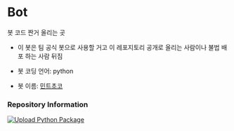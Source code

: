 # Bot
봇 코드 짠거 올리는 곳

- 이 봇은 팀 공식 봇으로 사용할 거고 이 레포지토리 공개로 올리는 사람이나 불법 배포 하는 사람 뒤짐

- 봇 코딩 언어: python

- 봇 이름: [민트초코](https://discord.com/api/oauth2/authorize?client_id=864683154647810089&permissions=8&scope=bot)

### Repository Information
[![Upload Python Package](https://github.com/Team-Jeonghee/Bot/actions/workflows/python-publish.yml/badge.svg)](https://github.com/Team-Jeonghee/Bot/actions/workflows/python-publish.yml)
